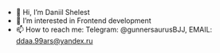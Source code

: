 - 👋 Hi, I’m Daniil Shelest
- 👀 I’m interested in Frontend development
- 📫 How to reach me: Telegram: @gunnersaurusBJJ, EMAIL: ddaa.99ars@yandex.ru

<!---
GunnerSaurusBJJ/GunnerSaurusBJJ is a ✨ special ✨ repository because its `README.md` (this file) appears on your GitHub profile.
You can click the Preview link to take a look at your changes.
--->
